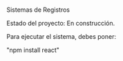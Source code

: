 <h1> </h1> Sistemas de Registros</h1>

Estado del proyecto: En construcción.

Para ejecutar el sistema, debes poner:

"npm install react"
